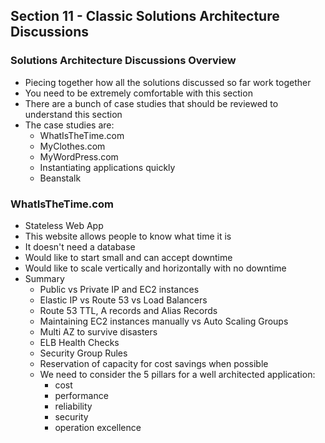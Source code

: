 ## Section 11 - Classic Solutions Architecture Discussions  

### Solutions Architecture Discussions Overview  
- Piecing together how all the solutions discussed so far work together  
- You need to be extremely comfortable with this section  
- There are a bunch of case studies that should be reviewed to understand this section  
- The case studies are:  
  - WhatIsTheTime.com  
  - MyClothes.com  
  - MyWordPress.com  
  - Instantiating applications quickly  
  - Beanstalk  

### WhatIsTheTime.com  
- Stateless Web App  
- This website allows people to know what time it is  
- It doesn't need a database  
- Would like to start small and can accept downtime  
- Would like to scale vertically and horizontally with no downtime  
- Summary  
  - Public vs Private IP and EC2 instances  
  - Elastic IP vs Route 53 vs Load Balancers  
  - Route 53 TTL, A records and Alias Records  
  - Maintaining EC2 instances manually vs Auto Scaling Groups  
  - Multi AZ to survive disasters  
  - ELB Health Checks  
  - Security Group Rules  
  - Reservation of capacity for cost savings when possible  
  - We need to consider the 5 pillars for a well architected application:  
    - cost  
    - performance  
    - reliability  
    - security  
    - operation excellence  
    